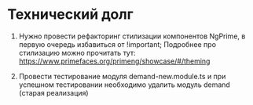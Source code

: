 # Технический долг

1. Нужно провести рефакторинг стилизации компонентов NgPrime, в первую очередь избавиться от !important;
   Подробнее про стилизацию можно прочитать тут: https://www.primefaces.org/primeng/showcase/#/theming

2. Провести тестирование модуля demand-new.module.ts и при успешном тестировании необходимо удалить модуль demand (старая реализация)
